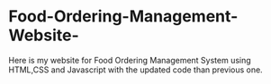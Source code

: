 # Food-Ordering-Management-Website-
Here is my website for Food Ordering Management System using HTML,CSS and Javascript with the updated code than previous one.
